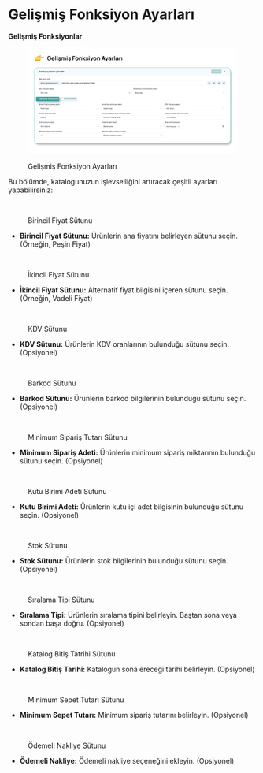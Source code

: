 # Gelişmiş Fonksiyon Ayarları

**Gelişmiş Fonksiyonlar**

<figure><img src="../.gitbook/assets/image.png" alt=""><figcaption><p>Gelişmiş Fonksiyon Ayarları</p></figcaption></figure>

Bu bölümde, katalogunuzun işlevselliğini artıracak çeşitli ayarları yapabilirsiniz:

<figure><img src="../.gitbook/assets/Birincil Fiyat Sütunu.png" alt=""><figcaption><p>Birincil Fiyat Sütunu</p></figcaption></figure>

* **Birincil Fiyat Sütunu:** Ürünlerin ana fiyatını belirleyen sütunu seçin. (Örneğin, Peşin Fiyat)

<figure><img src="../.gitbook/assets/İkincil Fiyat Sütunu.png" alt=""><figcaption><p>İkincil Fiyat Sütunu</p></figcaption></figure>

* **İkincil Fiyat Sütunu:** Alternatif fiyat bilgisini içeren sütunu seçin. (Örneğin, Vadeli Fiyat)

<figure><img src="../.gitbook/assets/KDV Sütunu.png" alt=""><figcaption><p>KDV Sütunu</p></figcaption></figure>

* **KDV Sütunu:** Ürünlerin KDV oranlarının bulunduğu sütunu seçin. (Opsiyonel)

<figure><img src="../.gitbook/assets/Barkod Sütunu.png" alt=""><figcaption><p>Barkod Sütunu</p></figcaption></figure>

* **Barkod Sütunu:** Ürünlerin barkod bilgilerinin bulunduğu sütunu seçin. (Opsiyonel)

<figure><img src="../.gitbook/assets/Minimum Sipariş Tutarı Sütunu (1).png" alt=""><figcaption><p>Minimum Sipariş Tutarı Sütunu</p></figcaption></figure>

* **Minimum Sipariş Adeti:** Ürünlerin minimum sipariş miktarının bulunduğu sütunu seçin. (Opsiyonel)

<figure><img src="../.gitbook/assets/Kutu Birim Adeti Sütunu (1).png" alt=""><figcaption><p>Kutu Birimi Adeti Sütunu</p></figcaption></figure>

* **Kutu Birimi Adeti:** Ürünlerin kutu içi adet bilgisinin bulunduğu sütunu seçin. (Opsiyonel)

<figure><img src="../.gitbook/assets/Stok Sütunu.png" alt=""><figcaption><p>Stok Sütunu</p></figcaption></figure>

* **Stok Sütunu:** Ürünlerin stok bilgilerinin bulunduğu sütunu seçin. (Opsiyonel)

<figure><img src="../.gitbook/assets/Sıralama Tipi Sütunu.png" alt=""><figcaption><p>Sıralama Tipi Sütunu</p></figcaption></figure>

* **Sıralama Tipi:** Ürünlerin sıralama tipini belirleyin. Baştan sona veya sondan başa doğru. (Opsiyonel)

<figure><img src="../.gitbook/assets/Katalog Bitiş Tarihi Seçimi Sütunu.png" alt=""><figcaption><p>Katalog Bitiş Tatrihi Sütunu</p></figcaption></figure>

* **Katalog Bitiş Tarihi:** Katalogun sona ereceği tarihi belirleyin. (Opsiyonel)&#x20;

<figure><img src="../.gitbook/assets/Minimum Sepet Tutarı Sütunu.png" alt=""><figcaption><p>Minimum Sepet Tutarı Sütunu</p></figcaption></figure>

* **Minimum Sepet Tutarı:** Minimum sipariş tutarını belirleyin. (Opsiyonel)

<figure><img src="../.gitbook/assets/Ödemeli Nakliye Seçimi Sütunu (1).png" alt=""><figcaption><p>Ödemeli Nakliye Sütunu</p></figcaption></figure>

* **Ödemeli Nakliye:** Ödemeli nakliye seçeneğini ekleyin. (Opsiyonel)

